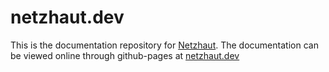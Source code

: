 # netzhaut.dev
This is the documentation repository for [Netzhaut](https://github.com/netzwerkz/netzhaut).
The documentation can be viewed online through github-pages at [netzhaut.dev](https://netzhaut.dev/)
